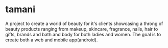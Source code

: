 # tamani
A project to create a world of beauty for it's clients showcasing a throng of beauty products ranging from makeup, skincare, fragrance, nails, hair to gifts, brands and bath and body for both ladies and women. 
The goal is to create both a web and mobile app(android).
